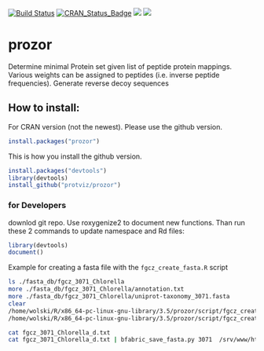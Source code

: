 [![Build Status](https://travis-ci.org/protViz/prozor.svg?branch=master)](https://travis-ci.org/protViz/prozor)
[![CRAN_Status_Badge](http://www.r-pkg.org/badges/version/prozor)](https://cran.r-project.org/package=prozor)
[![](http://cranlogs.r-pkg.org/badges/prozor)](https://cran.r-project.org/package=prozor)
[![](http://cranlogs.r-pkg.org/badges/grand-total/prozor)](https://cran.r-project.org/package=prozor)


# prozor
Determine minimal Protein set given list of peptide protein mappings. Various weights can be assigned to peptides (i.e. inverse peptide frequencies).
Generate reverse decoy sequences

 
## How to install:
For CRAN version (not the newest). Please use the github version.

```r
install.packages("prozor")
```

This is how you install the github version.

```r
install.packages("devtools")
library(devtools)
install_github("protviz/prozor")
```

### for Developers

downlod git repo. Use roxygenize2 to document new functions. Than run these 2 commands to update namespace and Rd files:

```r
library(devtools)
document()
```


Example for creating a fasta file with the `fgcz_create_fasta.R` script

```bash
ls ./fasta_db/fgcz_3071_Chlorella
more ./fasta_db/fgcz_3071_Chlorella/annotation.txt
more ./fasta_db/fgcz_3071_Chlorella/uniprot-taxonomy_3071.fasta
clear
/home/wolski/R/x86_64-pc-linux-gnu-library/3.5/prozor/script/fgcz_create_fasta.R -h
/home/wolski/R/x86_64-pc-linux-gnu-library/3.5/prozor/script/fgcz_create_fasta.R ./fasta_db/fgcz_3071_Chlorella -o /srv/www/htdocs/FASTA/

cat fgcz_3071_Chlorella_d.txt
cat fgcz_3071_Chlorella_d.txt | bfabric_save_fasta.py 3071  /srv/www/htdocs/FASTA/fgcz_3071_Chlorella_d_20200604.fasta

```
